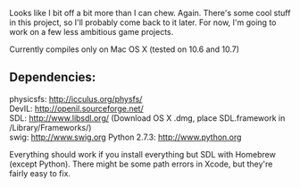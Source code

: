 
Looks like I bit off a bit more than I can chew. Again. There's some cool stuff in this project, so I'll probably come back to it later. For now, I'm going to work on a few less ambitious game projects.

Currently compiles only on Mac OS X (tested on 10.6 and 10.7)

Dependencies:
-------------

physicsfs: <http://icculus.org/physfs/><br />
DevIL: <http://openil.sourceforge.net/><br />
SDL: <http://www.libsdl.org/> (Download OS X .dmg, place SDL.framework in /Library/Frameworks/)<br />
swig: <http://www.swig.org>
Python 2.7.3: <http://www.python.org>

Everything should work if you install everything but SDL with Homebrew (except Python). There might be some path errors in Xcode, but they're fairly easy to fix.

